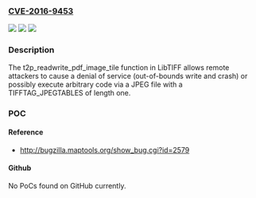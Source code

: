 ### [CVE-2016-9453](https://cve.mitre.org/cgi-bin/cvename.cgi?name=CVE-2016-9453)
![](https://img.shields.io/static/v1?label=Product&message=n%2Fa&color=blue)
![](https://img.shields.io/static/v1?label=Version&message=n%2Fa&color=blue)
![](https://img.shields.io/static/v1?label=Vulnerability&message=n%2Fa&color=brighgreen)

### Description

The t2p_readwrite_pdf_image_tile function in LibTIFF allows remote attackers to cause a denial of service (out-of-bounds write and crash) or possibly execute arbitrary code via a JPEG file with a TIFFTAG_JPEGTABLES of length one.

### POC

#### Reference
- http://bugzilla.maptools.org/show_bug.cgi?id=2579

#### Github
No PoCs found on GitHub currently.

